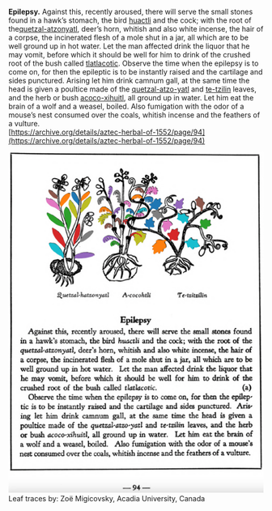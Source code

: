 **Epilepsy.** Against this, recently aroused, there will serve the small stones found in a hawk’s stomach, the bird [huactli](huactli.md) and the cock; with the root of the[quetzal-atzonyatl](Quetzal-atzonyatl.md), deer’s horn, whitish and also white incense, the hair of a corpse, the incinerated flesh of a mole shut in a jar, all which are to be well ground up in hot water. Let the man affected drink the liquor that he may vomit, before which it should be well for him to drink of the crushed root of the bush called [tlatlacotic](Tlatlacotic.md). Observe the time when the epilepsy is to come on, for then the epileptic is to be instantly raised and the cartilage and sides punctured. Arising let him drink camnum gall, at the same time the head is given a poultice made of the [quetzal-atzo-yatl](Quetzal-atzonyatl.md) and [te-tzilin](Te-tzitzilin.md) leaves, and the herb or bush [acoco-xihuitl](Acoco-xihuitl.md), all ground up in water. Let him eat the brain of a wolf and a weasel, boiled. Also fumigation with the odor of a mouse’s nest consumed over the coals, whitish incense and the feathers of a vulture.  
[https://archive.org/details/aztec-herbal-of-1552/page/94](https://archive.org/details/aztec-herbal-of-1552/page/94)  


![Z_p094.png](assets/Z_p094.png)  
Leaf traces by: Zoë Migicovsky, Acadia University, Canada  